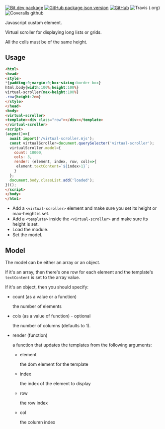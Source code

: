 [![Bit.dev package](https://img.shields.io/badge/%20bit%20-programingjd.node%2Fhandlers%2Fstatic-blueviolet)](https://bit.dev/programingjd/web/elements/virtual-scroller)
[![GitHub package.json version](https://img.shields.io/github/package-json/v/programingjd/bit.web.elements.virtual-scroller)](https://bit.dev/programingjd/web/elements/virtual-scroller)
[![GitHub](https://img.shields.io/github/license/programingjd/bit.web.elements.virtual-scroller)](LICENSE)
![Travis (.org)](https://img.shields.io/travis/programingjd/bit.web.elements.virtual-scroller)
![Coveralls github](https://img.shields.io/coveralls/github/programingjd/bit.web.elements.virtual-scroller)


Javascript custom element.

Virtual scroller for displaying long lists or grids.

All the cells must be of the same height.


## Usage

```html
<html>
<head>
<style>
*{padding:0;margin:0;box-sizing:border-box}
html,body{width:100%;height:100%}
virtual-scroller{max-height:100%}
.row{height:2em}
</style>
</head>
<body>
<virtual-scroller>
<template><div class="row"></div></template>
</virtual-scroller>
<script>
(async()=>{
  await import('/virtual-scroller.mjs');
  const virtualScroller=document.querySelector('virtual-scroller');
  virtualScroller.model={
    count: 10000,
    cols: 3,
    render: (element, index, row, col)=>{
     element.textContent=`${index+1}`;
    }
  };
  document.body.classList.add('loaded');
})();
</script>
</body>
</html>
```

- Add a `<virtual-scroller>` element and make sure you set its height or max-height is set.
- Add a `<template>` inside the `<virtual-scroller>` and make sure its height is set.
- Load the module.
- Set the model.

## Model

The model can be either an array or an object.

If it's an array, then there's one row for each element and the template's `textContent` is set
to the array value.

If it's an object, then you should specify:

- count (as a value or a function)

  the number of elements
  
- cols (as a value of function) - optional

  the number of columns (defaults to 1).

- render (function)

  a function that updates the templates from the following arguments:

    - element

      the dom element for the template

    - index
    
      the index of the element to display
      
    - row
    
      the row index
      
    - col
    
      the column index
         



